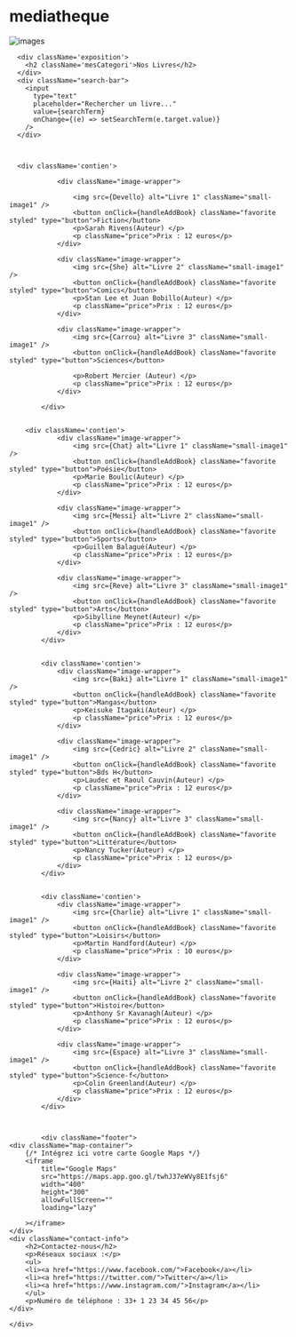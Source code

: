 # mediatheque
<div className="categories-container">
      <div className='image1'>
        <img src={Carrousel1} alt="images" style={{ maxWidth: '1500px', width: '100%', height: '100vh' }} />
      </div>

      <div className='exposition'>
        <h2 className='mesCategori'>Nos Livres</h2>
      </div>
      <div className="search-bar">
        <input
          type="text"
          placeholder="Rechercher un livre..."
          value={searchTerm}
          onChange={(e) => setSearchTerm(e.target.value)}
        />
      </div>


  
      <div className='contien'>
        
                <div className="image-wrapper">
                  
                    <img src={Devello} alt="Livre 1" className="small-image1" />
                    <button onClick={handleAddBook} className="favorite styled" type="button">Fiction</button>
                    <p>Sarah Rivens(Auteur) </p>
                    <p className="price">Prix : 12 euros</p>
                </div>
                
                <div className="image-wrapper">
                    <img src={She} alt="Livre 2" className="small-image1" />
                    <button onClick={handleAddBook} className="favorite styled" type="button">Comics</button>
                    <p>Stan Lee et Juan Bobillo(Auteur) </p>
                    <p className="price">Prix : 12 euros</p>
                </div>
                
                <div className="image-wrapper">
                    <img src={Carrou} alt="Livre 3" className="small-image1" />
                    <button onClick={handleAddBook} className="favorite styled" type="button">Sciences</button>

                    <p>Robert Mercier (Auteur) </p>
                    <p className="price">Prix : 12 euros</p>
                </div>

            </div>


        <div className='contien'>
                <div className="image-wrapper">
                    <img src={Chat} alt="Livre 1" className="small-image1" />
                    <button onClick={handleAddBook} className="favorite styled" type="button">Poésie</button>
                    <p>Marie Boulic(Auteur) </p>
                    <p className="price">Prix : 12 euros</p>
                </div>
                
                <div className="image-wrapper">
                    <img src={Messi} alt="Livre 2" className="small-image1" />
                    <button onClick={handleAddBook} className="favorite styled" type="button">Sports</button> 
                    <p>Guillem Balagué(Auteur) </p>
                    <p className="price">Prix : 12 euros</p>
                </div>
                
                <div className="image-wrapper">
                    <img src={Reve} alt="Livre 3" className="small-image1" />
                    <button onClick={handleAddBook} className="favorite styled" type="button">Arts</button>
                    <p>Sibylline Meynet(Auteur) </p>
                    <p className="price">Prix : 12 euros</p>
                </div>
            </div>


            <div className='contien'>
                <div className="image-wrapper">
                    <img src={Baki} alt="Livre 1" className="small-image1" />
                    <button onClick={handleAddBook} className="favorite styled" type="button">Mangas</button>
                    <p>Keisuke Itagaki(Auteur) </p>
                    <p className="price">Prix : 12 euros</p>
                </div>
                
                <div className="image-wrapper">
                    <img src={Cedric} alt="Livre 2" className="small-image1" />
                    <button onClick={handleAddBook} className="favorite styled" type="button">Bds H</button>
                    <p>Laudec et Raoul Cauvin(Auteur) </p>
                    <p className="price">Prix : 12 euros</p>
                </div>
                
                <div className="image-wrapper">
                    <img src={Nancy} alt="Livre 3" className="small-image1" />
                    <button onClick={handleAddBook} className="favorite styled" type="button">Littérature</button>
                    <p>Nancy Tucker(Auteur) </p>
                    <p className="price">Prix : 12 euros</p>
                </div>
            </div>


            <div className='contien'>
                <div className="image-wrapper">
                    <img src={Charlie} alt="Livre 1" className="small-image1" />
                    <button onClick={handleAddBook} className="favorite styled" type="button">Loisirs</button>
                    <p>Martin Handford(Auteur) </p>
                    <p className="price">Prix : 10 euros</p>
                </div>
                
                <div className="image-wrapper">
                    <img src={Haiti} alt="Livre 2" className="small-image1" />
                    <button onClick={handleAddBook} className="favorite styled" type="button">Histoire</button>
                    <p>Anthony Sr Kavanagh(Auteur) </p>
                    <p className="price">Prix : 12 euros</p>
                </div>
                
                <div className="image-wrapper">
                    <img src={Espace} alt="Livre 3" className="small-image1" />
                    <button onClick={handleAddBook} className="favorite styled" type="button">Science-f</button>
                    <p>Colin Greenland(Auteur) </p>
                    <p className="price">Prix : 12 euros</p>
                </div>
            </div>



            <div className="footer">
    <div className="map-container">
        {/* Intégrez ici votre carte Google Maps */}
        <iframe
            title="Google Maps"
            src="https://maps.app.goo.gl/twhJ37eWVy8E1fsj6"
            width="400"
            height="300"
            allowFullScreen=""
            loading="lazy"
            
        ></iframe>
    </div>
    <div className="contact-info">
        <h2>Contactez-nous</h2>
        <p>Réseaux sociaux :</p>
        <ul>
        <li><a href="https://www.facebook.com/">Facebook</a></li>
        <li><a href="https://twitter.com/">Twitter</a></li>
        <li><a href="https://www.instagram.com/">Instagram</a></li>
        </ul>
        <p>Numéro de téléphone : 33+ 1 23 34 45 56</p>
    </div>
</div>

          






    </div>